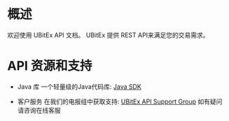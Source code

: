 # 概述 <!-- {docsify-ignore-all} -->

欢迎使用 UBitEx API 文档。 UBitEx 提供 REST API来满足您的交易需求。

# API 资源和支持

- Java 库
  一个轻量级的Java代码库: [Java SDK](https://github.com/ubitex/api-ubitex.com)


- 客户服务
  在我们的电报组中获取支持:  [UBitEx API Support Group](https://t.me/ubitex_api_support)
  如有疑问请咨询在线客服